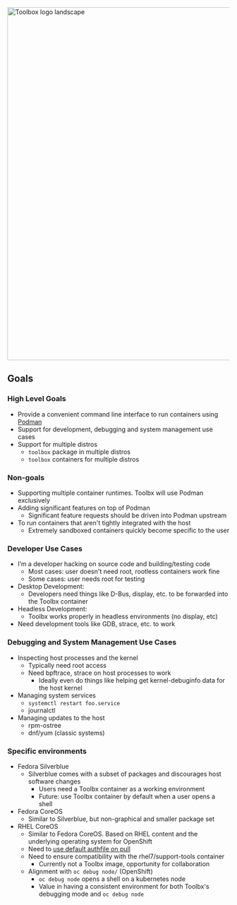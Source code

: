 <img src="data/logo/toolbox-logo-landscape.svg" alt="Toolbox logo landscape" width="800"/>

## Goals

### High Level Goals

- Provide a convenient command line interface to run containers using
  [Podman](https://podman.io/)
- Support for development, debugging and system management use cases
- Support for multiple distros
  - `toolbox` package in multiple distros
  - `toolbox` containers for multiple distros

### Non-goals

- Supporting multiple container runtimes. Toolbx will use Podman exclusively
- Adding significant features on top of Podman
  - Significant feature requests should be driven into Podman upstream
- To run containers that aren't tightly integrated with the host
  - Extremely sandboxed containers quickly become specific to the user

### Developer Use Cases

- I’m a developer hacking on source code and building/testing code
  - Most cases: user doesn't need root, rootless containers work fine
  - Some cases: user needs root for testing
- Desktop Development:
  - Developers need things like D-Bus, display, etc. to be forwarded into the
    Toolbx container
- Headless Development:
  - Toolbx works properly in headless environments (no display, etc)
- Need development tools like GDB, strace, etc. to work

### Debugging and System Management Use Cases

- Inspecting host processes and the kernel
  - Typically need root access
  - Need bpftrace, strace on host processes to work
    - Ideally even do things like helping get kernel-debuginfo data for the
      host kernel
- Managing system services
  - `systemctl restart foo.service`
  - journalctl
- Managing updates to the host
  - rpm-ostree
  - dnf/yum (classic systems)

### Specific environments

- Fedora Silverblue
  - Silverblue comes with a subset of packages and discourages host software
    changes
    - Users need a Toolbx container as a working environment
    - Future: use Toolbx container by default when a user opens a shell
- Fedora CoreOS
  - Similar to Silverblue, but non-graphical and smaller package set
- RHEL CoreOS
  - Similar to Fedora CoreOS. Based on RHEL content and the underlying
    operating system for OpenShift
  - Need to [use default authfile on pull](https://github.com/coreos/toolbox/pull/58/commits/413f83f7240d3c31121b557bfd55e489fad24489)
  - Need to ensure compatibility with the rhel7/support-tools container
    - Currently not a Toolbx image, opportunity for collaboration
  - Alignment with `oc debug node/` (OpenShift)
    - `oc debug node` opens a shell on a kubernetes node
    - Value in having a consistent environment for both Toolbx's debugging
      mode and `oc debug node`
